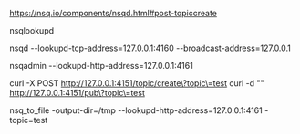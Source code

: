 https://nsq.io/components/nsqd.html#post-topiccreate

nsqlookupd


nsqd --lookupd-tcp-address=127.0.0.1:4160 --broadcast-address=127.0.0.1


nsqadmin --lookupd-http-address=127.0.0.1:4161


curl -X POST http://127.0.0.1:4151/topic/create\?topic\=test
curl -d "<message>" http://127.0.0.1:4151/pub\?topic\=test

nsq_to_file  -output-dir=/tmp --lookupd-http-address=127.0.0.1:4161  -topic=test
